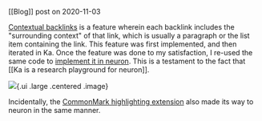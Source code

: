 [[Blog]] post on 2020-11-03

[Contextual backlinks](https://notes.andymatuschak.org/Contextual_backlinks) is a feature wherein each backlink includes the "surrounding context" of that link, which is usually a paragraph or the list item containing the link. This feature was first implemented, and then iterated in Ka. Once the feature was done to my satisfaction, I re-used the same code to [implement it in neuron](https://github.com/srid/neuron/pull/451). This is a testament to the fact that [[Ka is a research playground for neuron]]. 

![](https://pbs.twimg.com/media/Elvd1TNWkAEcSIu?format=jpg&name=large){.ui .large .centered .image}

Incidentally, the [CommonMark highlighting extension](https://github.com/srid/neuron/issues/453) also made its way to neuron in the same manner.